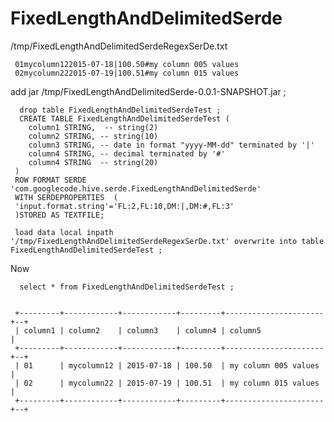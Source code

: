 # FixedLengthAndDelimitedSerde


/tmp/FixedLengthAndDelimitedSerdeRegexSerDe.txt
 
     01mycolumn122015-07-18|100.50#my column 005 values 
     02mycolumn222015-07-19|100.51#my column 015 values 

add jar /tmp/FixedLengthAndDelimitedSerde-0.0.1-SNAPSHOT.jar ;
 

      drop table FixedLengthAndDelimitedSerdeTest ;
      CREATE TABLE FixedLengthAndDelimitedSerdeTest (
        column1 STRING,  -- string(2)
        column2 STRING, -- string(10)
        column3 STRING, -- date in format "yyyy-MM-dd" terminated by '|'
        column4 STRING, -- decimal terminated by '#'
        column4 STRING  -- string(20)
     )
     ROW FORMAT SERDE 'com.googlecode.hive.serde.FixedLengthAndDelimitedSerde'
     WITH SERDEPROPERTIES  (
     'input.format.string'='FL:2,FL:10,DM:|,DM:#,FL:3'
     )STORED AS TEXTFILE;
 
     load data local inpath '/tmp/FixedLengthAndDelimitedSerdeRegexSerDe.txt' overwrite into table FixedLengthAndDelimitedSerdeTest ;
 
 Now 
 
      select * from FixedLengthAndDelimitedSerdeTest ;


     +---------+------------+------------+---------+----------------------+--+
     | column1 | column2    | column3    | column4 | column5              | 
     +---------+------------+------------+---------+----------------------+--+
     | 01      | mycolumn12 | 2015-07-18 | 100.50  | my column 005 values |
     | 02      | mycolumn22 | 2015-07-19 | 100.51  | my column 015 values |
     +---------+------------+------------+---------+----------------------+--+
